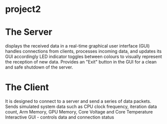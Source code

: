 # project2
 

# The Server

displays the received data in a real-time graphical user interface (GUI)
handles connections from clients, processes incoming data, and updates its GUI accordingly
LED indicator toggles between colours to visually represent the reception of new data.
Provides an "Exit" button in the GUI for a clean and safe shutdown of the server.





# The Client

 It is designed to connect to a server and send a series of data packets.
 Sends simulated system data such as
CPU clock frequency, iteration data count, Arm Memory, GPU Memory, Core Voltage and Core Temperature
Interactive GUI - controls data and connection status




